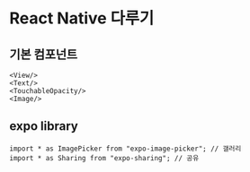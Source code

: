 # React Native 다루기

## 기본 컴포넌트

```tsx
<View/>
<Text/>
<TouchableOpacity/>
<Image/>
```

## expo library

```tsx
import * as ImagePicker from "expo-image-picker"; // 갤러리
import * as Sharing from "expo-sharing"; // 공유
```
